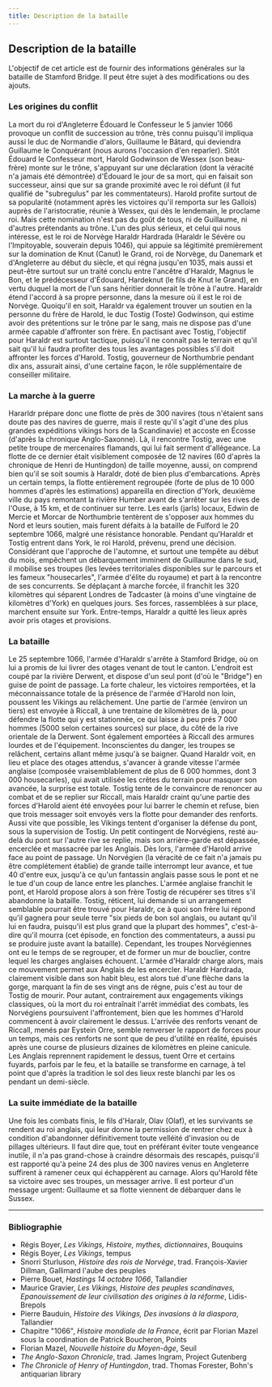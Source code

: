 ```yaml
---
title: Description de la bataille
---
```

## Description de la bataille
L'objectif de cet article est de fournir des informations générales sur la bataille de Stamford Bridge. Il peut être sujet à des modifications ou des ajouts.

### Les origines du conflit
La mort du roi d'Angleterre Édouard le Confesseur le 5 janvier 1066 provoque un conflit de succession au trône, très connu puisqu'il impliqua aussi le duc de Normandie d'alors, Guillaume le Bâtard, qui deviendra Guillaume le Conquérant (nous aurons l'occasion d'en reparler). Sitôt Édouard le Confesseur mort, Harold Godwinson de Wessex (son beau-frère) monte sur le trône, s'appuyant sur une déclaration (dont la véracité n'a jamais été démontrée) d'Édouard le jour de sa mort, qui en faisait son successeur, ainsi que sur sa grande proximité avec le roi défunt (il fut qualifié de "subregulus" par les commentateurs). Harold profite surtout de sa popularité (notamment après les victoires qu'il remporta sur les Gallois) auprès de l'aristocratie, réunie à Wessex, qui dès le lendemain, le proclame roi. Mais cette nomination n'est pas du goût de tous, ni de Guillaume, ni d'autres prétendants au trône. L'un des plus sérieux, et celui qui nous intéresse, est le roi de Norvège Haraldr Hardrada (Haraldr le Sévère ou l'Impitoyable, souverain depuis 1046), qui appuie sa légitimité premièrement sur la domination de Knut (Canut) le Grand, roi de Norvège, du Danemark et d'Angleterre au début du siècle, et qui régna jusqu'en 1035, mais aussi et peut-être surtout sur un traité conclu entre l'ancêtre d'Haraldr, Magnus le Bon, et le prédécesseur d'Édouard, Hardeknut (le fils de Knut le Grand), en vertu duquel la mort de l'un sans héritier donnerait le trône à l'autre. Haraldr étend l'accord à sa propre personne, dans la mesure où il est le roi de Norvège. Quoiqu'il en soit, Haraldr va également trouver un soutien en la personne du frère de Harold, le duc Tostig (Toste) Godwinson, qui estime avoir des prétentions sur le trône par le sang, mais ne dispose pas d'une armée capable d'affronter son frère. En pactisant avec Tostig, l'objectif pour Haraldr est surtout tactique, puisqu'il ne connaît pas le terrain et qu'il sait qu'il lui faudra profiter des tous les avantages possibles s'il doit affronter les forces d'Harold. Tostig, gouverneur de Northumbrie pendant dix ans, assurait ainsi, d'une certaine façon, le rôle supplémentaire de conseiller militaire.

### La marche à la guerre
Hararldr prépare donc une flotte de près de 300 navires (tous n'étaient sans doute pas des navires de guerre, mais il reste qu'il s'agit d'une des plus grandes expéditions vikings hors de la Scandinavie) et accoste en Écosse (d'après la chronique Anglo-Saxonne). Là, il rencontre Tostig, avec une petite troupe de mercenaires flamands, qui lui fait serment d'allégeance. La flotte de ce dernier était visiblement composée de 12 navires (60 d'après la chronique de Henri de Huntingdon) de taille moyenne, aussi, on comprend bien qu'il se soit soumis à Haraldr, doté de bien plus d'embarcations. Après un certain temps, la flotte entièrement regroupée (forte de plus de 10 000 hommes d'après les estimations) appareilla en direction d'York, deuxième ville du pays remontant la rivière Humber avant de s'arrêter  sur les rives de l'Ouse, à 15 km, et de continuer sur terre. Les earls (jarls) locaux, Edwin de Mercie et Morcar de Northumbrie tentèrent de s'opposer aux hommes du Nord et leurs soutien, mais furent défaits à la bataille de Fulford le 20 septembre 1066, malgré une résistance honorable. Pendant qu'Haraldr et Tostig entrent dans York, le roi Harold, prévenu, prend une décision. Considérant que l'approche de l'automne, et surtout une tempête au début du mois, empêchent un débarquement imminent de Guillaume dans le sud, il mobilise ses troupes (les levées territoriales disponibles sur le parcours et les fameux "housecarles", l'armée d'élite du royaume) et part à la rencontre de ses concurrents. Se déplaçant à marche forcée, il franchit les 320 kilomètres qui séparent Londres de Tadcaster (à moins d'une vingtaine de kilomètres d'York) en quelques jours. Ses forces, rassemblées à sur place, marchent ensuite sur York. Entre-temps, Haraldr a quitté les lieux après avoir pris otages et provisions.

### La bataille
Le 25 septembre 1066, l'armée d'Haraldr s'arrête à Stamford Bridge, où on lui a promis de lui livrer des otages venant de tout le canton. L'endroit est coupé par la rivière Derwent, et dispose d'un seul pont (d'où le "Bridge") en guise de point de passage. La forte chaleur, les victoires remportées, et la méconnaissance totale de la présence de l'armée d'Harold non loin, poussent les Vikings au relâchement. Une partie de l'armée (environ un tiers) est envoyée à Riccall, à une trentaine de kilomètres de là, pour défendre la flotte qui y est stationnée, ce qui laisse à peu prés 7 000 hommes (5000 selon certaines sources) sur place, du côté de la rive orientale de la Derwent. Sont également emportées à Riccall des armures lourdes et de l'équipement.  Inconscientes du danger, les troupes se relâchent, certains allant même jusqu'à se baigner. Quand Haraldr voit, en lieu et place des otages attendus, s'avancer à grande vitesse l'armée anglaise (composée vraisemblablement de plus de 6 000 hommes, dont 3 000 housecarles), qui avait utilisée les crêtes du terrain pour masquer son avancée, la surprise est totale. Tostig tente de le convaincre de renoncer au combat et de se replier sur Riccall, mais Haraldr craint qu'une partie des forces d'Harold aient été envoyées pour lui barrer le chemin et refuse, bien que trois messager soit envoyés vers la flotte pour demander des renforts. Aussi vite que possible, les Vikings tentent d'organiser la défense du pont, sous la supervision de Tostig. Un petit contingent de Norvégiens, resté au-delà du pont sur l'autre rive se replie, mais son arrière-garde est dépassée, encerclée et massacrée par les Anglais. Dès lors, l'armée d'Harold arrive face au point de passage. Un Norvégien (la véracité de ce fait n'a jamais pu être complétement établie) de grande taille interrompt leur avance, et tue 40 d'entre eux, jusqu'à ce qu'un fantassin anglais passe sous le pont et ne le tue d'un coup de lance entre les planches. L'armée anglaise franchit le pont, et Harold propose alors à son frère Tostig de récupérer ses titres s'il abandonne la bataille. Tostig, réticent, lui demande si un arrangement semblable pourrait être trouvé pour Haraldr, ce à quoi son frère lui répond qu'il gagnera pour seule terre "six pieds de bon sol anglais, ou autant qu'il lui en faudra, puisqu'il est plus grand que la plupart des hommes", c'est-à-dire qu'il mourra (cet épisode, en fonction des commentateurs, a aussi pu se produire juste avant la bataille). Cependant, les troupes Norvégiennes ont eu le temps de se regrouper, et de former un mur de bouclier, contre lequel les charges anglaises échouent. L'armée d'Haraldr charge alors, mais ce mouvement permet aux Anglais de les encercler. Haraldr Hardrada, clairement visible dans son habit bleu, est alors tué d'une flèche dans la gorge, marquant la fin de ses vingt ans de régne, puis c'est au tour de Tostig de mourir. Pour autant, contrairement aux engagements vikings classiques, où la mort du roi entraînait l'arrêt immédiat des combats, les Norvégiens poursuivent l'affrontement, bien que les hommes d'Harold commencent à avoir clairement le dessus. L'arrivée des renforts venant de Riccall, menés par Eystein Orre, semble renverser le rapport de forces pour un temps, mais ces renforts ne sont que de peu d'utilité en réalité, épuisés après une course de plusieurs dizaines de kilomètres en pleine canicule. Les Anglais reprennent rapidement le dessus, tuent Orre et certains fuyards, parfois par le feu, et la bataille se transforme en carnage, à tel point que d'après la tradition le sol des lieux reste blanchi par les os pendant un demi-siècle.                                           

### La suite immédiate de la bataille
Une fois les combats finis, le fils d'Haralr, Olav (Olaf), et les survivants se rendent au roi anglais, qui leur donne la permission de rentrer chez eux à condition d'abandonner définitivement toute velléité d'invasion ou de pillages ultérieurs. Il faut dire que, tout en préférant éviter toute vengeance inutile, il n'a pas grand-chose à craindre désormais des rescapés, puisqu'il est rapporté qu'à peine 24 des plus de 300 navires venus en Angleterre suffirent à ramener ceux qui échappèrent au carnage. Alors qu'Harold fête sa victoire avec ses troupes, un messager arrive. Il est porteur d'un message urgent: Guillaume et sa flotte viennent de débarquer dans le Sussex.

***
### Bibliographie
- Régis Boyer, *Les Vikings, Histoire, mythes, dictionnaires*, Bouquins
- Régis Boyer, *Les Vikings*, tempus
- Snorri Sturluson, *Histoire des rois de Norvège*, trad. François-Xavier Dillman, Gallimard l'aube des peuples
- Pierre Bouet, *Hastings 14 octobre 1066*, Tallandier
- Maurice Gravier, *Les Vikings, Histoire des peuples scandinaves, Epanouissement de leur civilisation des origines à la réforme*, Lidis-Brepols
- Pierre Bauduin, *Histoire des Vikings, Des invasions à la diaspora*, Tallandier
- Chapitre "1066", *Histoire mondiale de la France*, écrit par Florian Mazel sous la coordination de Patrick Boucheron, Points
- Florian Mazel, *Nouvelle histoire du Moyen-âge*, Seuil
- *The Anglo-Saxon Chronicle*, trad. James Ingram, Project Gutenberg
- *The Chronicle of Henry of Huntingdon*, trad. Thomas Forester, Bohn's antiquarian library

